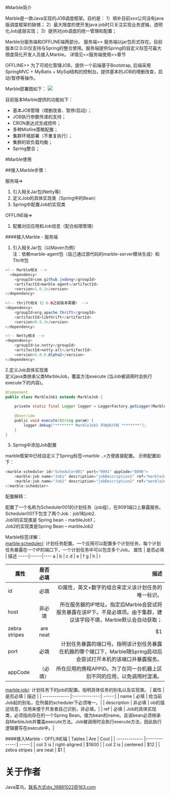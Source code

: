 
#Marble简介

Marble是一款Java实现的JOB调度框架。目的是：
1）填补目前xxx公司没有java版调度框架的缺憾；
2）最大限度的使开发java job时只关注实现业务逻辑，透明化Job底层实现；
3）提供对job调度的统一管理和配置；

Marble分服务端和OFFLINE端两部分。
服务端>>
    服务端以jar包形式存在。目前版本(2.0.0)仅支持与Spring的整合使用。服务端提供Spring的自定义标签可最大限度简化开发人员接入Marble。
详情见<<服务端使用>>章节

OFFLINE>>
	为了可视化管理JOB，提供一个前端基于Bootstrap, 后端采用SpringMVC + MyBatis + MySql结构的控制台。提供基本的JOB的增删改查，启动/暂停等操作。

Marble部署图如下：
![](https://github.com/jeff-dong/marble/blob/master/document/images/marble_deployment__diagram.png) 

目前版本Marble提供的功能如下：
* 基本JOB管理（增删改查、暂停/启动）；
* JOB执行参数传递的支持；
* CRON表达式生成控件；
* 多种Misfire策略配置；
* 集群环境部署（不重复执行）；
* 集群的软负载均衡；
* Spring整合；

#Marble使用

##接入Marble步骤：

服务端=>
1. 引入相关Jar包(Netty等)
1. 定义Job的具体实现类（Spring中的Bean）
1. Spring中配置Job的实现类

OFFLINE端=>
1. 配置对应应用和Job信息（配合权限管理）

####接入Marble - 服务端
1. 引入相关Jar包（以Maven为例）<br/>
注：依赖marble-agent包（自己通过源代码的marble-server模块生成）和Thrift包
```java  
<!-- Marble相关 -->
  <dependency>
    <groupId>com.github.jxdong</groupId>
    <artifactId>marble-agent</artifactId>
    <version>1.0.1</version>
</dependency>
 
<!-- thrift相关（2.0.0之前版本需要） -->
<dependency>
	<groupId>org.apache.thrift</groupId>
	<artifactId>libthrift</artifactId>
	<version>0.9.3</version>
</dependency>

<!-- Netty相关 -->
<dependency>
	<groupId>io.netty</groupId>
	<artifactId>netty-all</artifactId>
	<version>5.0.0.Alpha2</version>
</dependency>
```

2.定义Job具体实现类<br/>
定义java类继承父类MarbleJob，覆盖方法execute (当Job被调用时会执行execute下的内容)。
```java  
@Component
public class MarbleJob1 extends MarbleJob {
 
    private static final Logger logger = LoggerFactory.getLogger(MarbleJob1.class);
 
    @Override
    public void execute(String param) {
        logger.debug("******** MarbleJob1 开始执行啦 ********");
    }
}
```

3. Spring中添加Job配置<br/>

marble框架中已经自定义了Spring标签<marble ..>方便直接配置。
示例配置如下：
```java 
<marble:scheduler id="Scheduler001" port="9091" appCode="8890">
    <marble:job name="Job1" description="jobDescription1" ref="marbleJob1"/>
    <marble:job name="Job2" description="jobDescription2" ref="marbleJob2"/>
</marble:scheduler>
```

配置解释：<br/>

配置了一个名称为Scheduler001的计划任务（job组），在9091端口上暴露服务。<br/>
Scheduler001下包含了两个Job：job1和job2.<br/>
Job1的实现类是 Spring bean  - marbleJob1；<br/>
Job2的实现类是Spring Bean – marbleJob2<br/>

Marble标签详解：<br/>
<marble:scheduler/>: 计划任务配置。一个应用可以配置多个计划任务，每个计划任务暴露在一个IP的端口下，一个计划任务中可以包含多个Job。
属性 | 是否必填 | 描述
-----|------|----
a    | b    | c
d    | e    | f
g    | h    | i

| 属性        |    是否必填      | 描述   |
| ------------- |:-------------:| -----:|
| id | 必填 | ID属性，英文+数字的组合来定义该计划任务的唯一标识。|
| host | 非必填      |   所在服务器的IP地址。指定后Marble会尝试将服务暴露在该IP下。不是必填项。由于集群，建议该字段不填，Marble默认会自动获取； |
| zebra stripes | are neat      |    $1 |
| port| 必填| 计划任务暴露的端口号。指明该计划任务暴露在机器的哪个端口下，Marble随Spring启动后会尝试打开本机的该端口并暴露服务。|
| appCode |（必填） | 所在应用的携程APPID。为了在同一台机器上区别不同的应用，以免调用时混淆。|

<marble:job/>: 计划任务下的job的配置。指明具体任务的别名以及实现类。
| 属性        |    是否必填      | 描述   |
| ------------- |:-------------:| -----:|
| name | 必填 | 给当前Job起的别名，在所属的scheduler下必须唯一。|
| description | 非必填 | ob的描述信息，仅用来便于开发者自己识别，非必填。|
| ref | 必填 | Job的具体实现类，必须指向存在的一个Spring Bean。值为bean的name。且该bean必须继承自MarbleJob并覆盖execute方法。Job被调用时会执行execute方法，因此执行逻辑要写在execute中。|



####接入Marble - OFFLINE端
| Tables        | Are           | Cool  |
| ------------- |:-------------:| -----:|
| col 3 is      | right-aligned | $1600 |
| col 2 is      | centered      |   $12 |
| zebra stripes | are neat      |    $1 |

# 关于作者
Java菜鸟。联系方式djx_19881022@163.com
